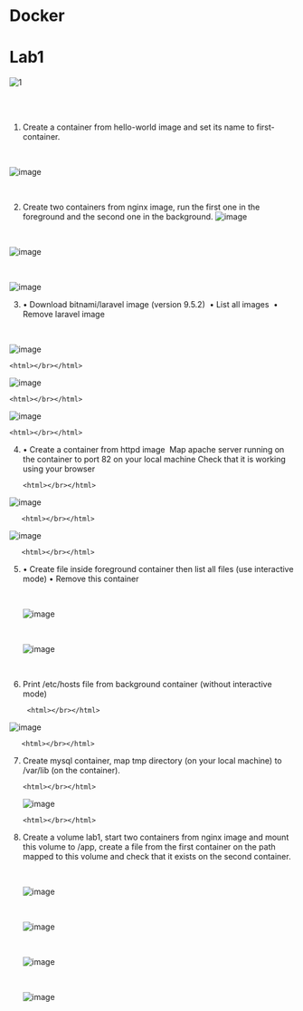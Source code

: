 # Docker
# Lab1
![1](https://miro.medium.com/v2/resize:fit:1200/1*XvJ0GDWOAEHNApZvw-dOVQ.png)

<html></br></html>


<html></br></html>

1. Create a container from hello-world image and set its name to first-container.
<html></br></html>

![image](https://github.com/NooranTarek/Docker/assets/102181986/a3c7cdb5-38a1-493f-ab98-7fb31cd538c5)

<html></br></html>

2. Create two containers from nginx image, run the first one in the foreground and the second one in the background.
![image](https://github.com/NooranTarek/Docker/assets/102181986/18b0d66e-8555-436d-85f7-7ff87bf2dd42)

<html></br></html>

![image](https://github.com/NooranTarek/Docker/assets/102181986/3b8e5dcc-37a0-43cd-936c-e30c736b8810)

<html></br></html>

![image](https://github.com/NooranTarek/Docker/assets/102181986/73cf7bb2-7c5d-47fe-8337-0fefceb113c2)

3.  • Download bitnami/laravel image (version 9.5.2) 
    • List all images 
    • Remove laravel image
    
    <html></br></html>
    
![image](https://github.com/NooranTarek/Docker/assets/102181986/21fa02ab-29b8-4049-a950-4e91befbce46)

    <html></br></html>
    
![image](https://github.com/NooranTarek/Docker/assets/102181986/de141f46-9740-47d8-a04b-c067ac2932e4)

    <html></br></html>
    
![image](https://github.com/NooranTarek/Docker/assets/102181986/8009a085-de3f-4984-ab90-c8d198743331)

    <html></br></html>
    
4. • Create a container from httpd image 
	  Map apache server running on the container to port 82 on 	your local machine
	  Check that it is working using your browser

       <html></br></html>

![image](https://github.com/NooranTarek/Docker/assets/102181986/99a33494-4ec7-4ada-903f-efd00f63ee3e)

       <html></br></html>
       
![image](https://github.com/NooranTarek/Docker/assets/102181986/99cb9a68-f0f1-44f0-a5f0-627d54c2e6da)

       <html></br></html>

5.  • Create file inside foreground container then list all files (use interactive mode)
    • Remove this container
    
       <html></br></html>
       
       ![image](https://github.com/NooranTarek/Docker/assets/102181986/ae36fad2-024c-4904-9f1f-ebd9d64cbe4e)

       <html></br></html>
       
       ![image](https://github.com/NooranTarek/Docker/assets/102181986/0f7c172f-d7df-4cb2-9279-70fce84d51cf)
       <html></br></html>
       
6. Print /etc/hosts file from background container (without interactive mode)

        <html></br></html>
	
![image](https://github.com/NooranTarek/Docker/assets/102181986/09fc426e-52d2-4fc5-b53b-63fa88909372)

       <html></br></html>
       
7. Create mysql container, map tmp directory (on your local machine) to /var/lib (on the container).
   
       <html></br></html>
   
   ![image](https://github.com/NooranTarek/Docker/assets/102181986/a9c9949f-afd0-41dc-8caf-5ab226d426bb)

       <html></br></html>
   
9. Create a volume lab1, start two containers from nginx image and mount this volume to /app, create a file from the first container on the path mapped to this volume and check that it exists on the second container.
    
   <html></br></html>
    
   ![image](https://github.com/NooranTarek/Docker/assets/102181986/2ec2c369-32b8-4d37-856a-78c8a16c09ce)

   <html></br></html>
       
   ![image](https://github.com/NooranTarek/Docker/assets/102181986/8179988c-eccc-4db7-8f30-afebeaad3560)

   <html></br></html>
       
   ![image](https://github.com/NooranTarek/Docker/assets/102181986/1d26d4ba-6670-4c5e-a921-52f51ddd9c41)

   <html></br></html>
       
   ![image](https://github.com/NooranTarek/Docker/assets/102181986/4fa68dda-6f16-41a0-a03c-c4715d5e39a1)


